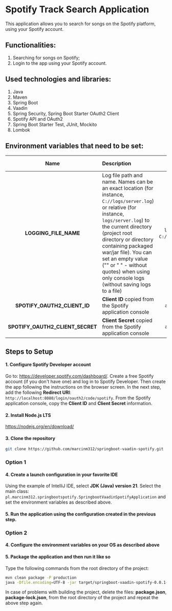 # Spotify Track Search Application

This application allows you to search for songs on the Spotify platform, using your Spotify account.

## Functionalities:
1. Searching for songs on Spotify;
2. Login to the app using your Spotify account.

## Used technologies and libraries:
1. Java
2. Maven
3. Spring Boot
4. Vaadin
5. Spring Security, Spring Boot Starter OAuth2 Client
6. Spotify API and OAuth2
7. Spring Boot Starter Test, JUnit, Mockito
8. Lombok

## Environment variables that need to be set:

|               Name               | Description                                                                                                                                                                                                                                                                                                                                                      |                 Example value                 | Default value |
|:--------------------------------:|:-----------------------------------------------------------------------------------------------------------------------------------------------------------------------------------------------------------------------------------------------------------------------------------------------------------------------------------------------------------------|:---------------------------------------------:|:-------------:|
|      **LOGGING_FILE_NAME**       | Log file path and name. Names can be an exact location (for instance, `C://logs/server.log`) or relative (for instance, `logs/server.log`) to the current directory (project root directory or directory containing packaged war/jar file). You can set an empty value ("" or " " - without quotes) when using only console logs (without saving logs to a file) | `logs/server.log`, `C://logs/server.log`, ` ` |               |
|   **SPOTIFY_OAUTH2_CLIENT_ID**   | **Client ID** copied from the Spotify application console                                                                                                                                                                                                                                                                                                        |               `abc123abc123abc`               |               |                                                                                                                                                                                                                                                                                                       
| **SPOTIFY_OAUTH2_CLIENT_SECRET** | **Client Secret** copied from the Spotify application console                                                                                                                                                                                                                                                                                                    |               `abc123abc123abc`               |               |                                                                                                                                                                                                                                                                                                   

## Steps to Setup

#### 1. Configure Spotify Developer account 

Go to: https://developer.spotify.com/dashboard/. Create a free Spotify account (if you don't have one) and log in to Spotify Developer. Then create the app following the instructions on the browser screen. In the next step, add the following **Redirect URI**: `http://localhost:8080/login/oauth2/code/spotify`. From the Spotify application console, copy the **Client ID** and **Client Secret** information.

#### 2. Install Node.js LTS

https://nodejs.org/en/download/

#### 3. Clone the repository

```bash
git clone https://github.com/marcinm312/springboot-vaadin-spotify.git
```

### Option 1

#### 4. Create a launch configuration in your favorite IDE

Using the example of IntelliJ IDE, select **JDK (Java) version 21**. Select the main class: `pl.marcinm312.springbootspotify.SpringbootVaadinSpotifyApplication` and set the environment variables as described above.

#### 5. Run the application using the configuration created in the previous step.

### Option 2

#### 4. Configure the environment variables on your OS as described above

#### 5. Package the application and then run it like so

Type the following commands from the root directory of the project:
```bash
mvn clean package -P production
java -Dfile.encoding=UTF-8 -jar target/springboot-vaadin-spotify-0.0.1-SNAPSHOT.jar
```
In case of problems with building the project, delete the files: **package.json**, **package-lock.json**, from the root directory of the project and repeat the above step again.
